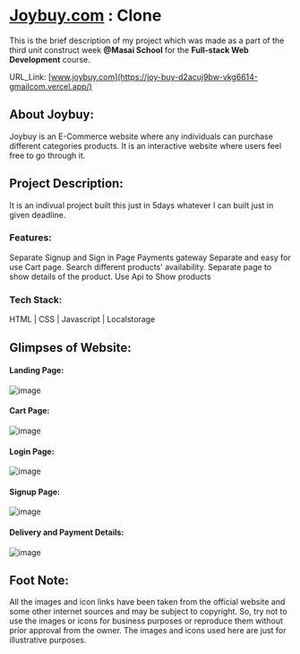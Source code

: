 # [Joybuy.com](https://Joybuy.com/) : Clone

This is the brief description of my project which was made as a part of the third unit 
construct week **@Masai School** for the **Full-stack Web Development** course.

URL_Link: [www.joybuy.com](https://joy-buy-d2acuj9bw-vkg6614-gmailcom.vercel.app/)

## About Joybuy:
Joybuy is an E-Commerce website where any individuals can purchase different categories products.
It is an interactive website where users feel free to go through it.

## Project Description:
It is an indivual project built this just in 5days whatever I can built just in given deadline.

### Features:
Separate Signup and Sign in Page
Payments gateway 
Separate and easy for use Cart page.
Search different products' availability.
Separate page to show details of the product.
Use Api to Show products
### Tech Stack: 
HTML | CSS | Javascript | Localstorage

## Glimpses of Website:

#### Landing Page:
![image](https://user-images.githubusercontent.com/76447682/148641350-d013cd53-a793-4a30-874f-500b69464e06.png)

#### Cart Page:
![image](https://user-images.githubusercontent.com/76447682/148641084-efd88603-4263-4983-9104-5bc07c74bd74.png)

#### Login Page:
![image](https://user-images.githubusercontent.com/76447682/148641151-a57d1f39-4c24-4d9a-be27-6eb51cedb423.png)

#### Signup Page:
![image](https://user-images.githubusercontent.com/76447682/148641178-00b84458-b5b7-4128-bbb8-facd007c3319.png)

#### Delivery and Payment Details:
![image](https://user-images.githubusercontent.com/76447682/148641211-4f6d91e0-fa99-4594-ac8f-fca65c73e3ef.png)

## Foot Note: 
All the images and icon links have been taken from the official website and some other 
internet sources and may be subject to copyright. So, try not to use the images or icons
for business purposes or reproduce them without prior approval from the owner. 
The images and icons used here are just for illustrative purposes.


